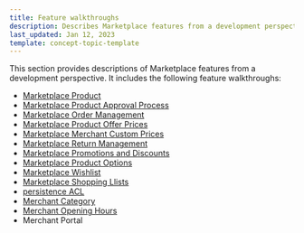 ```yaml
---
title: Feature walkthroughs
description: Describes Marketplace features from a development perspective
last_updated: Jan 12, 2023
template: concept-topic-template
---
```


This section provides descriptions of Marketplace features from a development perspective. It includes the following feature walkthroughs:
* [Marketplace Product](/docs/marketplace/dev/feature-walkthroughs/{{page.version}}/marketplace-product-feature-walkthrough.html)
* [Marketplace Product Approval Process](/docs/marketplace/dev/feature-walkthroughs/{{page.version}}/marketplace-product-approval-process-feature-walkthrough.html)
* [Marketplace Order Management](/docs/marketplace/dev/feature-walkthroughs/{{page.version}}/marketplace-order-management-feature-walkthrough/marketplace-order-management-feature-walkthrough.html)
* [Marketplace Product Offer Prices](/docs/marketplace/dev/feature-walkthroughs/{{page.version}}/marketplace-product-offer-prices-feature-walkthrough.html)
* [Marketplace Merchant Custom Prices](/docs/marketplace/dev/feature-walkthroughs/{{page.version}}/marketplace-merchant-custom-prices-feature-walkthrough.html)
* [Marketplace Return Management](/docs/marketplace/dev/feature-walkthroughs/{{page.version}}/marketplace-return-management-feature-walkthrough.html)
* [Marketplace Promotions and Discounts](/docs/marketplace/dev/feature-walkthroughs/{{page.version}}/marketplace-promotions-and-discounts-feature-walkthrough.html)
* [Marketplace Product Options](/docs/marketplace/dev/feature-walkthroughs/{{page.version}}/marketplace-product-options-feature-walkthrough.html)
* [Marketplace Wishlist](/docs/marketplace/dev/feature-walkthroughs/{{page.version}}/marketplace-wishlist-feature-walkthrough.html)
* [Marketplace Shopping Llists](/docs/marketplace/dev/feature-walkthroughs/{{page.version}}/marketplace-shopping-lists-feature-walkthrough.html)
* [persistence ACL](/docs/marketplace/dev/feature-walkthroughs/{{page.version}}/persistence-acl-feature-walkthrough/persistence-acl-feature-walkthrough.html)
* [Merchant Category](/docs/marketplace/dev/feature-walkthroughs/{{page.version}}/merchant-category-feature-walkthrough.html)
* [Merchant Opening Hours](/docs/marketplace/dev/feature-walkthroughs/{{page.version}}/merchant-opening-hours-feature-walkthrough.html)
* Merchant Portal
